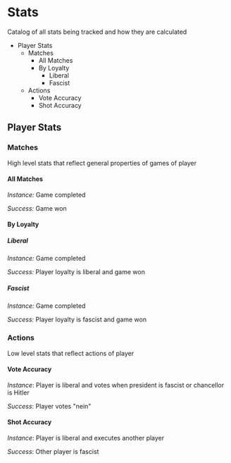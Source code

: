 # Stats

Catalog of all stats being tracked and how they are calculated

- Player Stats
	- Matches
		- All Matches
		- By Loyalty
			- Liberal
			- Fascist
	- Actions
		- Vote Accuracy
		- Shot Accuracy

## Player Stats

### Matches

High level stats that reflect general properties of games of player

#### All Matches

*Instance:* Game completed

*Success:* Game won

#### By Loyalty

##### Liberal

*Instance:* Game completed

*Success:* Player loyalty is liberal and game won

##### Fascist

*Instance:* Game completed

*Success:* Player loyalty is fascist and game won

### Actions

Low level stats that reflect actions of player

#### Vote Accuracy

*Instance*: Player is liberal and votes when president is fascist or chancellor is Hitler

*Success*: Player votes "nein"

#### Shot Accuracy

*Instance*: Player is liberal and executes another player

*Success*: Other player is fascist